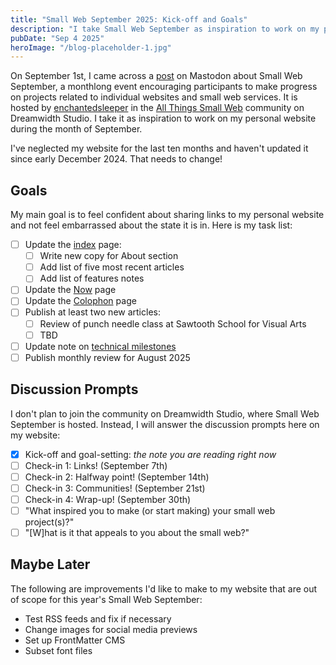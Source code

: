 ```yaml
---
title: "Small Web September 2025: Kick-off and Goals"
description: "I take Small Web September as inspiration to work on my personal website and update its content. In this post, I share my goals for the monthlong event."
pubDate: "Sep 4 2025"
heroImage: "/blog-placeholder-1.jpg"
---
```


On September 1st, I came across a [post](https://fandom.ink/@enchantedsleeper/115131021166817239) on Mastodon about Small Web September, a monthlong event encouraging participants to make progress on projects related to individual websites and small web services. It is hosted by [enchantedsleeper](https://enchantedsleeper.dreamwidth.org) in the [All Things Small Web](https://smallweb.dreamwidth.org/13854.html) community on Dreamwidth Studio. I take it as inspiration to work on my personal website during the month of September.

I've neglected my website for the last ten months and haven't updated it since early December 2024. That needs to change!

## Goals

My main goal is to feel confident about sharing links to my personal website and not feel embarrassed about the state it is in. Here is my task list:

- [ ] Update the [index](../../) page:
  - [ ] Write new copy for About section
  - [ ] Add list of five most recent articles
  - [ ] Add list of features notes
- [ ] Update the [Now](../../now) page
- [ ] Update the [Colophon](../../colophon) page
- [ ] Publish at least two new articles:
  - [ ] Review of punch needle class at Sawtooth School for Visual Arts
  - [ ] TBD
- [ ] Update note on [technical milestones](../technical-milestones)
- [ ] Publish monthly review for August 2025

## Discussion Prompts

I don't plan to join the community on Dreamwidth Studio, where Small Web September is hosted. Instead, I will answer the discussion prompts here on my website:

- [x] Kick-off and goal-setting: _the note you are reading right now_
- [ ] Check-in 1: Links! (September 7th)
- [ ] Check-in 2: Halfway point! (September 14th)
- [ ] Check-in 3: Communities! (September 21st)
- [ ] Check-in 4: Wrap-up! (September 30th)
- [ ] "What inspired you to make (or start making) your small web project(s)?"
- [ ] "[W]hat is it that appeals to you about the small web?"

## Maybe Later

The following are improvements I'd like to make to my website that are out of scope for this year's Small Web September:

- Test RSS feeds and fix if necessary
- Change images for social media previews
- Set up FrontMatter CMS
- Subset font files

